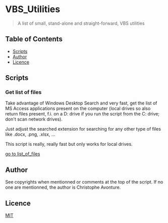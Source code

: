 # VBS_Utilities

> A list of small, stand-alone and straight-forward, VBS utilities

## Table of Contents

- [Scripts](#scripts)
- [Author](#author)
- [Licence](#licence)

## Scripts

### Get list of files

Take advantage of Windows Desktop Search and very fast, get the list
of MS Access applications present on the computer (local drives so
also return files present, f.i. on a D: drive if you run the script
from the C: drive; don't scan network drives).

Just adjust the searched extension for searching for any other type 
of files like .docx, .png, .xlsx, ...

This script is really, really fast but only works for local drives.

[go to list_of_files](https://github.com/cavo789/vbs_utilities/tree/master/src/list_of_files)

## Author

See copyrights when mentionned or comments at the top of the script.
If no one are mentionned, the author is Christophe Avonture.

## Licence

[MIT](LICENSE)